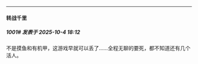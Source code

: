 ﻿
*****

####  转战千里  
##### 1001#       发表于 2025-10-4 18:12

不是摸鱼和有机甲，这游戏早就可以丢了……全程无聊的要死，都不知道还有几个活人。

